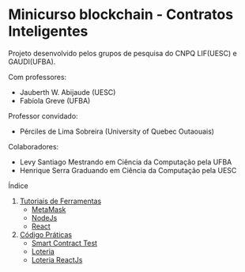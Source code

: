 # Minicurso blockchain - Contratos Inteligentes

Projeto desenvolvido pelos grupos de pesquisa do CNPQ LIF(UESC) e GAUDI(UFBA).

Com professores:

- Jauberth W. Abijaude (UESC)
- Fabíola Greve (UFBA)

Professor convidado:

- Pérciles de Lima Sobreira (University of Quebec Outaouais)

Colaboradores:

- Levy Santiago Mestrando em Ciência da Computação pela UFBA
- Henrique Serra Graduando em Ciência da Computação pela UESC

Índice

1. [Tutoriais de Ferramentas](https://github.com/lifuesc/minicurso-blockchain/tree/main/Ferramentas/)
   - [MetaMask](https://github.com/lifuesc/minicurso-blockchain/tree/main/Ferramentas/metamask)
   - [NodeJs](https://github.com/lifuesc/minicurso-blockchain/tree/main/Ferramentas/node)
   - [React](https://github.com/lifuesc/minicurso-blockchain/tree/main/Ferramentas/reactjs)
2. [Código Práticas](https://github.com/lifuesc/minicurso-blockchain/tree/main/Praticas)
   - [Smart Contract Test](https://github.com/lifuesc/minicurso-blockchain/tree/main/Praticas/smart-contract-test)
   - [Loteria](https://github.com/lifuesc/minicurso-blockchain/tree/main/Praticas/loteria)
   - [Loteria ReactJs](https://github.com/lifuesc/minicurso-blockchain/tree/main/Praticas/loteria-react)
